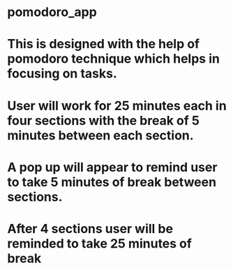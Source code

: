 # pomodoro_app

# This is designed with the help of pomodoro technique which helps in focusing on tasks.
# User will work for 25 minutes each in four sections with the break of 5 minutes between each section.
# A pop up will appear to remind user to take 5 minutes of break between sections. 
# After 4 sections user will be reminded to take 25 minutes of break
